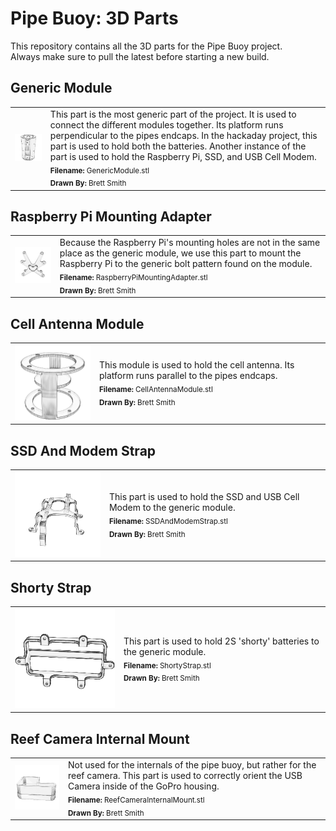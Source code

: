 # Pipe Buoy: 3D Parts

This repository contains all the 3D parts for the Pipe Buoy project.  
Always make sure to pull the latest before starting a new build.  

## Generic Module

| | |
|:---:|:---|
| <img src="./thumbnails/GenericModule.png" width="250" alt="Generic Module" title="Generic Module"> | This part is the most generic part of the project. It is used to connect the different modules together. Its platform runs perpendicular to the pipes endcaps. In the hackaday project, this part is used to hold both the batteries. Another instance of the part is used to hold the Raspberry Pi, SSD, and USB Cell Modem.<br><sub>**Filename:** GenericModule.stl</sub><br><sub>**Drawn By:** Brett Smith</sub> |

## Raspberry Pi Mounting Adapter

| | |
|:---:|:---|
| <img src="./thumbnails/RaspberryPiMountingAdapter.png" width="250" alt="Raspberry Pi Mounting Adapter" title="Raspberry Pi Mounting Adapter"> | Because the Raspberry Pi's mounting holes are not in the same place as the generic module, we use this part to mount the Raspberry Pi to the generic bolt pattern found on the module.<br><sub>**Filename:** RaspberryPiMountingAdapter.stl</sub><br><sub>**Drawn By:** Brett Smith</sub> |

## Cell Antenna Module

| | |
|:---:|:---|
| <img src="./thumbnails/CellAntennaModule.png" width="250" alt="Cell Antenna Module" title="Cell Antenna Module"> | This module is used to hold the cell antenna. Its platform runs parallel to the pipes endcaps.<br><sub>**Filename:** CellAntennaModule.stl</sub><br><sub>**Drawn By:** Brett Smith</sub> |

## SSD And Modem Strap

| | |
|:---:|:---|
| <img src="./thumbnails/SSDAndModemStrap.png" width="250" alt="SSD And Modem Strap" title="SSD And Modem Strap"> | This part is used to hold the SSD and USB Cell Modem to the generic module.<br><sub>**Filename:** SSDAndModemStrap.stl</sub><br><sub>**Drawn By:** Brett Smith</sub> |

## Shorty Strap

| | |
|:---:|:---|
| <img src="./thumbnails/ShortyStrap.png" width="250" alt="Shorty Strap" title="Shorty Strap"> | This part is used to hold 2S 'shorty' batteries to the generic module.<br><sub>**Filename:** ShortyStrap.stl</sub><br><sub>**Drawn By:** Brett Smith</sub> |

## Reef Camera Internal Mount

| | |
|:---:|:---|
| <img src="./thumbnails/ReefCameraInternalMount.png" width="250" alt="Reef Camera Internal Mount" title="Reef Camera Internal Mount"> | Not used for the internals of the pipe buoy, but rather for the reef camera. This part is used to correctly orient the USB Camera inside of the GoPro housing.<br><sub>**Filename:** ReefCameraInternalMount.stl</sub><br><sub>**Drawn By:** Brett Smith</sub> |

